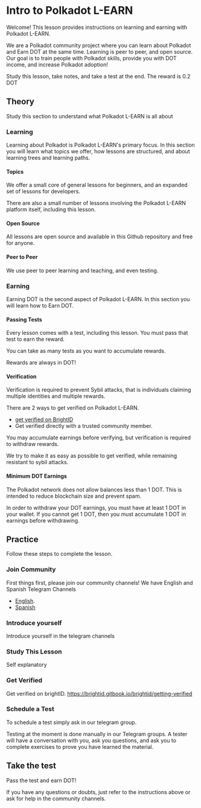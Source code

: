 # Intro to Polkadot L-EARN

Welcome! This lesson provides instructions on learning and earning with Polkadot L-EARN.

We are a Polkadot community project where you can learn about Polkadot and Earn DOT at the same time. Learning is peer to peer, and open source. Our goal is to train people with Polkadot skills, provide you with DOT income, and increase Polkadot adoption!

Study this lesson, take notes, and take a test at the end. The reward is 0.2 DOT

## Theory
Study this section to understand what Polkadot L-EARN is all about

### Learning
Learning about Polkadot is Polkadot L-EARN's primary focus. In this section you will learn what topics we offer, how lessons are structured, and about learning trees and learning paths.

#### Topics

We offer a small core of general lessons for beginners, and an expanded set of lessons for developers.

There are also a small number of lessons involving the Polkadot L-EARN platform itself, including this lesson.

#### Open Source
All lessons are open source and available in this Github repository and free for anyone.

#### Peer to Peer
We use peer to peer learning and teaching, and even testing.

### Earning
Earning DOT is the second aspect of Polkadot L-EARN. In this section you will learn how to Earn DOT.


#### Passing Tests
Every lesson comes with a test, including this lesson. You must pass that test to earn the reward.

You can take as many tests as you want to accumulate rewards.  

Rewards are always in DOT!

#### Verification
Verification is required to prevent Sybil attacks, that is individuals claiming multiple identities and multiple rewards.  

There are 2 ways to get verified on Polkadot L-EARN.
 - [get verified on BrightID](https://brightid.gitbook.io/brightid/getting-verified)
 - Get verified directly with a trusted community member.

You may accumulate earnings before verifying, but verification is required to withdraw rewards.

We try to make it as easy as possible to get verified, while remaining resistant to sybil attacks.

#### Minimum DOT Earnings
The Polkadot network does not allow balances less than 1 DOT. This is intended to reduce blockchain size and prevent spam.

In order to withdraw your DOT earnings, you must have at least 1 DOT in your wallet. If you cannot get 1 DOT, then you must accumulate 1 DOT in earnings before withdrawing. 

## Practice
Follow these steps to complete the lesson.

### Join Community
First things first, please join our community channels! We have English and Spanish Telegram Channels

* [English](https://t.me/polkadotlearn).
* [Spanish](https://t.me/PolkadotAprendeAGanar)

### Introduce yourself
Introduce yourself in the telegram channels

### Study This Lesson
Self explanatory

### Get Verified
Get verified on brightID. https://brightid.gitbook.io/brightid/getting-verified

### Schedule a Test
To schedule a test simply ask in our telegram group.

Testing at the moment is done manually in our Telegram groups. A tester will have a conversation with you, ask you questions, and ask you to complete exercises to prove you have learned the material.

## Take the test
Pass the test and earn DOT!

If you have any questions or doubts, just refer to the instructions above or ask for help in the community channels.
